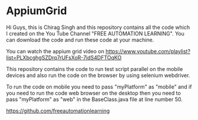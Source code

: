 # AppiumGrid

Hi Guys, this is Chirag Singh and this repository contains all the code which I created on the You Tube Channel "FREE AUTOMATION LEARNING". You can download the code and run these code at your machine.

You can watch the appium grid video on https://www.youtube.com/playlist?list=PLXbcghgSZDrq7rUFsXoR-7idS4DFTOqKO

This repository contains the code to run test script parallel on the mobile devices and also run the code on the browser by using selenium webdriver.

To run the code on mobile you need to pass "myPlatform" as "mobile" and if you need to run the code web browser on the desktop then you need to pass "myPlatform" as "web" in the BaseClass.java file at line number 50.



https://github.com/freeautomationlearning